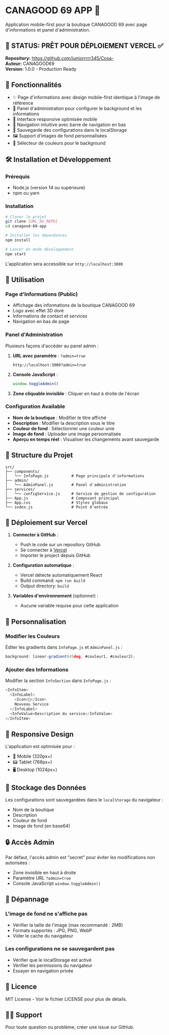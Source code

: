 # CANAGOOD 69 APP 🌿

Application mobile-first pour la boutique CANAGOOD 69 avec page d'informations et panel d'administration.

## 🎯 STATUS: PRÊT POUR DÉPLOIEMENT VERCEL ✅

**Repository:** https://github.com/juniorrrrr345/Cosa-  
**Auteur:** CANAGOOD69  
**Version:** 1.0.0 - Production Ready

## 🚀 Fonctionnalités

- ✨ Page d'informations avec design mobile-first identique à l'image de référence
- 🎨 Panel d'administration pour configurer le background et les informations
- 📱 Interface responsive optimisée mobile
- 🎯 Navigation intuitive avec barre de navigation en bas
- 💾 Sauvegarde des configurations dans le localStorage
- 🖼️ Support d'images de fond personnalisées
- 🎨 Sélecteur de couleurs pour le background

## 🛠️ Installation et Développement

### Prérequis
- Node.js (version 14 ou supérieure)
- npm ou yarn

### Installation
```bash
# Cloner le projet
git clone [URL_DU_REPO]
cd canagood-69-app

# Installer les dépendances
npm install

# Lancer en mode développement
npm start
```

L'application sera accessible sur `http://localhost:3000`

## 🎯 Utilisation

### Page d'Informations (Public)
- Affichage des informations de la boutique CANAGOOD 69
- Logo avec effet 3D doré
- Informations de contact et services
- Navigation en bas de page

### Panel d'Administration
Plusieurs façons d'accéder au panel admin :

1. **URL avec paramètre** : `?admin=true`
   ```
   http://localhost:3000?admin=true
   ```

2. **Console JavaScript** :
   ```javascript
   window.toggleAdmin()
   ```

3. **Zone cliquable invisible** : Cliquer en haut à droite de l'écran

### Configuration Available
- **Nom de la boutique** : Modifier le titre affiché
- **Description** : Modifier la description sous le titre
- **Couleur de fond** : Sélectionner une couleur unie
- **Image de fond** : Uploader une image personnalisée
- **Aperçu en temps réel** : Visualiser les changements avant sauvegarde

## 📁 Structure du Projet

```
src/
├── components/
│   └── InfoPage.js          # Page principale d'informations
├── admin/
│   └── AdminPanel.js        # Panel d'administration
├── services/
│   └── configService.js     # Service de gestion de configuration
├── App.js                   # Composant principal
├── App.css                  # Styles globaux
└── index.js                 # Point d'entrée
```

## 🚀 Déploiement sur Vercel

1. **Connecter à GitHub** :
   - Push le code sur un repository GitHub
   - Se connecter à [Vercel](https://vercel.com)
   - Importer le project depuis GitHub

2. **Configuration automatique** :
   - Vercel détecte automatiquement React
   - Build command: `npm run build`
   - Output directory: `build`

3. **Variables d'environnement** (optionnel) :
   - Aucune variable requise pour cette application

## 🎨 Personnalisation

### Modifier les Couleurs
Éditer les gradients dans `InfoPage.js` et `AdminPanel.js` :
```javascript
background: linear-gradient(45deg, #couleur1, #couleur2);
```

### Ajouter des Informations
Modifier la section `InfoSection` dans `InfoPage.js` :
```javascript
<InfoItem>
  <InfoLabel>
    <Icon>🚀</Icon>
    Nouveau Service
  </InfoLabel>
  <InfoValue>Description du service</InfoValue>
</InfoItem>
```

## 📱 Responsive Design

L'application est optimisée pour :
- 📱 Mobile (320px+)
- 📟 Tablet (768px+)
- 🖥️ Desktop (1024px+)

## 💾 Stockage des Données

Les configurations sont sauvegardées dans le `localStorage` du navigateur :
- Nom de la boutique
- Description
- Couleur de fond
- Image de fond (en base64)

## 🔒 Accès Admin

Par défaut, l'accès admin est "secret" pour éviter les modifications non autorisées :
- Zone invisible en haut à droite
- Paramètre URL `?admin=true`
- Console JavaScript `window.toggleAdmin()`

## 🐛 Dépannage

### L'image de fond ne s'affiche pas
- Vérifier la taille de l'image (max recommandé : 2MB)
- Formats supportés : JPG, PNG, WebP
- Vider le cache du navigateur

### Les configurations ne se sauvegardent pas
- Vérifier que le localStorage est activé
- Vérifier les permissions du navigateur
- Essayer en navigation privée

## 📄 Licence

MIT License - Voir le fichier LICENSE pour plus de détails.

## 👨‍💻 Support

Pour toute question ou problème, créer une issue sur GitHub.